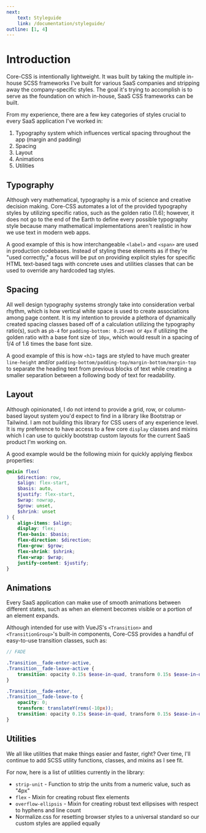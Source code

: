 ```yaml
---
next:
    text: Styleguide
    link: /documentation/styleguide/
outline: [1, 4]
---
```


# Introduction

Core-CSS is intentionally lightweight. It was built by taking the multiple in-house SCSS frameworks I've built for various SaaS companies and stripping away the company-specific styles. The goal it's trying to accomplish is to serve as the foundation on which in-house, SaaS CSS frameworks can be built.

From my experience, there are a few key categories of styles crucial to every SaaS application I've worked in:

1. Typography system which influences vertical spacing throughout the app (margin and padding)
2. Spacing
3. Layout
4. Animations
5. Utilities

## Typography

Although very mathematical, typography is a mix of science and creative decision making. Core-CSS automates a lot of the provided typography styles by utilizing specific ratios, such as the golden ratio (1.6); however, it does not go to the end of the Earth to define every possible typography style because many mathematical implementations aren't realistic in how we use text in modern web apps.

A good example of this is how interchangeable `<label>` and `<span>` are used in production codebases. Instead of styling these elements as if they're "used correctly," a focus will be put on providing explicit styles for specific HTML text-based tags with concrete uses and utilities classes that can be used to override any hardcoded tag styles.

## Spacing

All well design typography systems strongly take into consideration verbal rhythm, which is how vertical white space is used to create associations among page content. It is my intention to provide a plethora of dynamically created spacing classes based off of a calculation utilizing the typography ratio(s), such as `pb-4` for `padding-bottom: 0.25rem)` or `4px` if utilizing the golden ratio with a base font size of `10px`, which would result in a spacing of 1/4 of 1.6 times the base font size.

A good example of this is how `<h1>` tags are styled to have much greater `line-height` and/or `padding-bottom/padding-top/margin-bottom/margin-top` to separate the heading text from previous blocks of text while creating a smaller separation between a following body of text for readability.

## Layout

Although opinionated, I do not intend to provide a grid, row, or column-based layout system you'd expect to find in a library like Bootstrap or Tailwind. I am not building this library for CSS users of any experience level. It is my preference to have access to a few core `display` classes and mixins which I can use to quickly bootstrap custom layouts for the current SaaS product I'm working on.

A good example would be the following mixin for quickly applying flexbox properties:

```scss
@mixin flex(
    $direction: row,
    $align: flex-start,
    $basis: auto,
    $justify: flex-start,
    $wrap: nowrap,
    $grow: unset,
    $shrink: unset
) {
    align-items: $align;
    display: flex;
    flex-basis: $basis;
    flex-direction: $direction;
    flex-grow: $grow;
    flex-shrink: $shrink;
    flex-wrap: $wrap;
    justify-content: $justify;
}
```

## Animations

Every SaaS application can make use of smooth animations between different states, such as when an element becomes visible or a portion of an element expands.

Although intended for use with VueJS's `<Transition>` and `<TransitionGroup>`'s built-in components, Core-CSS provides a handful of easy-to-use transition classes, such as:

```scss
// FADE

.Transition__fade-enter-active,
.Transition__fade-leave-active {
    transition: opacity 0.15s $ease-in-quad, transform 0.15s $ease-in-quad;
}

.Transition__fade-enter,
.Transition__fade-leave-to {
    opacity: 0;
    transform: translateY(rems(-10px));
    transition: opacity 0.15s $ease-in-quad, transform 0.15s $ease-in-quad;
}
```

## Utilities

We all like utilities that make things easier and faster, right? Over time, I'll continue to add SCSS utility functions, classes, and mixins as I see fit.

For now, here is a list of utilities currently in the library:

- `strip-unit` - Function to strip the units from a numeric value, such as "4px"
- `flex` - Mixin for creating robust flex elements
- `overflow-ellipsis` - Mixin for creating robust text ellipsises with respect to hyphens and line count
- Normalize.css for resetting browser styles to a universal standard so our custom styles are applied equally
